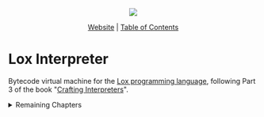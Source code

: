 <div align="center">
    <img src="https://craftinginterpreters.com/image/header.png">

  [Website][Crafting Interpreters] | [Table of Contents]
</div>

[Crafting Interpreters]: https://craftinginterpreters.com/
[Table of Contents]: https://craftinginterpreters.com/contents.html
[Lox programming language]: https://craftinginterpreters.com/the-lox-language.html

# Lox Interpreter
Bytecode virtual machine for the [Lox programming language], following Part 3 of the book "[Crafting Interpreters]".

<details>
<summary>Remaining Chapters</summary>

- 28. Methods and Initializers
- 29. Superclasses
- 30. Optimization 